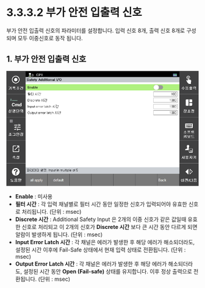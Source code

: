 ﻿# 3.3.3.2 부가 안전 입출력 신호

부가 안전 입출력 신호의 파라미터를 설정합니다.
입력 신호 8개, 출력 신호 8개로 구성되며 모두 이중신호로 동작 됩니다.

## 1. 부가 안전 입출력 신호

![Additional Input Image](../../../_assets/safety_io/add_io.png)

 - **Enable** : 미사용
 - **필터 시간** : 각 입력 채널별로 필터 시간 동안 일정한 신호가 입력되어야 유효한 신호로 처리됩니다. (단위 : msec)
 - **Discrete 시간** :  Additional Safety Input 은 2개의 이중 신호가  같은 값일때 유효한 신호로 처리되고 이 2개의 신호가 **Discrete 시간** 보다 큰 시간 동안 다르게 되면 알람이 발생하게 됩니다. (단위 : msec)
 - **Input Error Latch 시간** :  각 채널은 에러가 발생한 후 해당 에러가 해소되더라도, 설정된 시간 이후에 Fail-Safe 상태에서 현재 입력 상태로 전환됩니다. (단위 : msec)
 - **Output Error Latch 시간** : 각 채널은 에러가 발생한 후 해당 에러가 해소되더라도, 설정된 시간 동안 **Open (Fail-safe)** 상태를 유지합니다. 이후 정상 출력으로 전환됩니다. (단위 : msec)  
 

